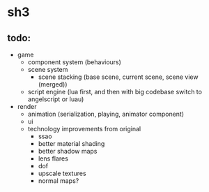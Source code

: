 # sh3

## todo:

- game
  - component system (behaviours)
  - scene system
    - scene stacking (base scene, current scene, scene view (merged))
  - script engine (lua first, and then with big codebase switch to angelscript or luau)
- render
  - animation (serialization, playing, animator component)
  - ui
  - technology improvements from original
    - ssao
    - better material shading
    - better shadow maps
    - lens flares
    - dof
    - upscale textures
    - normal maps?
